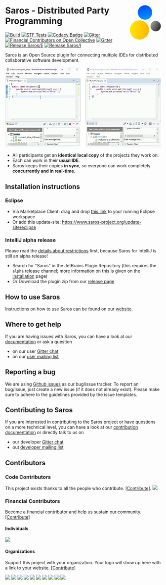 # <img src="docs/assets/images/logo/saros-logo.svg" alt="drawing" align="right" width="100"/> Saros - Distributed Party Programming
[![Build](https://github.com/saros-project/saros/workflows/Build/badge.svg?branch=master)](https://github.com/saros-project/saros/actions?query=workflow%3ABuild+branch%3Amaster)
[![STF Tests](https://github.com/saros-project/saros/workflows/STF%20Tests/badge.svg?branch=master&event=push)](https://github.com/saros-project/saros/actions?query=workflow%3A%22STF+Tests%22+branch%3Amaster)
[![Codacy Badge](https://api.codacy.com/project/badge/Grade/297b67607a5f4b5b8d00d0446615849b)](https://www.codacy.com/manual/Saros/saros)
[![Gitter](https://img.shields.io/gitter/room/saros-project/saros?color=%2346BC99&logo=gitter)](https://gitter.im/saros-project/saros)
[![Financial Contributors on Open Collective](https://opencollective.com/saros/all/badge.svg?label=financial+contributors)](https://opencollective.com/saros) [![Gitter](https://badges.gitter.im/saros-project/saros.svg)](https://gitter.im/saros-project/saros)
[![Release Saros/E](https://img.shields.io/badge/Saros%2FE-15.0.0-blue?logo=eclipse)](https://github.com/saros-project/saros/releases/tag/saros-eclipse-15.0.0)
[![Release Saros/I](https://img.shields.io/badge/Saros%2FI-0.3.0-blue?logo=intellij-idea)](https://github.com/saros-project/saros/releases/tag/saros-intellij-0.3.0)

Saros is an Open Source plugin for connecting multiple IDEs for distributed collaborative software development.

![saros animation](docs/assets/images/animation/saros.gif)

* All participants get an **identical local copy** of the projects they work on.
* Each can work in their **usual IDE**.
* Saros keeps their copies **in sync**, so everyone can work completely **concurrently and in real-time**.

## Installation instructions
### Eclipse
- Via Marketplace Client: drag and drop [this link](http://marketplace.eclipse.org/marketplace-client-intro?mpc_install=856887 "Drag to your running Eclipse* workspace. *Requires Eclipse Marketplace Client") to your running Eclipse workspace
- Or add this update-site: https://www.saros-project.org/update-site/eclipse

### IntelliJ alpha release
Please read the [details about restrictions](https://www.saros-project.org/documentation/getting-started.html?tab=intellij#restrictions) first, because Saros for IntelliJ is still an alpha release!

- Search for "Saros" in the JetBrains Plugin Repository (this requires the `alpha` release channel; more information on this is given on the [installation](https://www.saros-project.org/documentation/installation.html?tab=intellij) page)
- Or Download the plugin zip from our [release page](https://github.com/saros-project/saros/releases)

## How to use Saros

Instructions on how to use Saros can be found on our [website](https://www.saros-project.org/documentation/getting-started.html?tab=eclipse).

## Where to get help

If you are having issues with Saros, you can have a look at our [documentation](https://www.saros-project.org/documentation) or ask a question
- on our user [Gitter chat](https://gitter.im/saros-project/saros/user)
- on our [user mailing list](https://groups.google.com/group/saros-user)

## Reporting a bug

We are using [Github issues](https://github.com/saros-project/saros/issues) as our bug/issue tracker.
To report an bug/issue, just create a new issue (if it does not already exist).
Please make sure to adhere to the guidelines provided by the issue templates.

## Contributing to Saros

If you are interested in contributing to the Saros project or have questions on a more technical level, you can have a look at our [contribution documentation](https://www.saros-project.org/contribute) or directly talk to us on
- our developer [Gitter chat](https://gitter.im/saros-project/saros)
- out [developer mailing list](https://groups.google.com/group/saros-devel)

## Contributors

### Code Contributors

This project exists thanks to all the people who contribute. [[Contribute](CONTRIBUTING.md)].
<a href="https://github.com/saros-project/saros/graphs/contributors"><img src="https://opencollective.com/saros/contributors.svg?width=890&button=false" /></a>

### Financial Contributors

Become a financial contributor and help us sustain our community. [[Contribute](https://opencollective.com/saros/contribute)]

#### Individuals

<a href="https://opencollective.com/saros"><img src="https://opencollective.com/saros/individuals.svg?width=890"></a>

#### Organizations

Support this project with your organization. Your logo will show up here with a link to your website. [[Contribute](https://opencollective.com/saros/contribute)]

<a href="https://opencollective.com/saros/organization/0/website"><img src="https://opencollective.com/saros/organization/0/avatar.svg"></a>
<a href="https://opencollective.com/saros/organization/1/website"><img src="https://opencollective.com/saros/organization/1/avatar.svg"></a>
<a href="https://opencollective.com/saros/organization/2/website"><img src="https://opencollective.com/saros/organization/2/avatar.svg"></a>
<a href="https://opencollective.com/saros/organization/3/website"><img src="https://opencollective.com/saros/organization/3/avatar.svg"></a>
<a href="https://opencollective.com/saros/organization/4/website"><img src="https://opencollective.com/saros/organization/4/avatar.svg"></a>
<a href="https://opencollective.com/saros/organization/5/website"><img src="https://opencollective.com/saros/organization/5/avatar.svg"></a>
<a href="https://opencollective.com/saros/organization/6/website"><img src="https://opencollective.com/saros/organization/6/avatar.svg"></a>
<a href="https://opencollective.com/saros/organization/7/website"><img src="https://opencollective.com/saros/organization/7/avatar.svg"></a>
<a href="https://opencollective.com/saros/organization/8/website"><img src="https://opencollective.com/saros/organization/8/avatar.svg"></a>
<a href="https://opencollective.com/saros/organization/9/website"><img src="https://opencollective.com/saros/organization/9/avatar.svg"></a>
